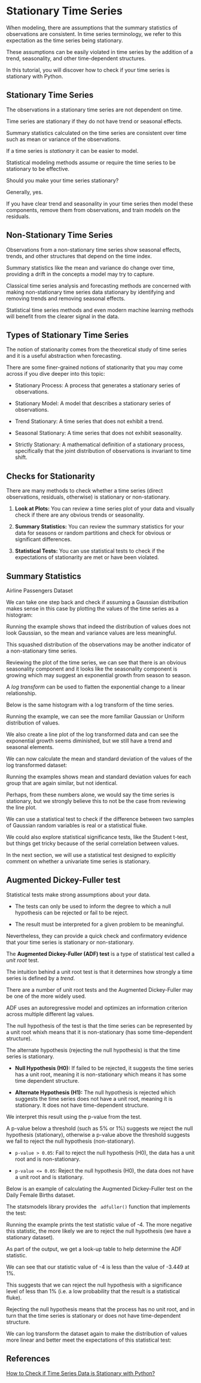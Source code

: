 # Stationary Time Series

When modeling, there are assumptions that the summary statistics of observations are consistent. In time series terminology, we refer to this expectation as the time series being stationary.

These assumptions can be easily violated in time series by the addition of a trend, seasonality, and other time-dependent structures.

In this tutorial, you will discover how to check if your time series is stationary with Python.

## Stationary Time Series

The observations in a stationary time series are not dependent on time.

Time series are stationary if they do not have trend or seasonal effects. 

Summary statistics calculated on the time series are consistent over time such as mean or variance of the observations.

If a time series is _stationary_ it can be easier to model. 

Statistical modeling methods assume or require the time series to be stationary to be effective.

Should you make your time series stationary?

Generally, yes.

If you have clear trend and seasonality in your time series then model these components, remove them from observations, and train models on the residuals.

## Non-Stationary Time Series

Observations from a non-stationary time series show seasonal effects, trends, and other structures that depend on the time index.

Summary statistics like the mean and variance do change over time, providing a drift in the concepts a model may try to capture.

Classical time series analysis and forecasting methods are concerned with making non-stationary time series data stationary by identifying and removing trends and removing seasonal effects.

Statistical time series methods and even modern machine learning methods will benefit from the clearer signal in the data.

## Types of Stationary Time Series

The notion of stationarity comes from the theoretical study of time series and it is a useful abstraction when forecasting.

There are some finer-grained notions of stationarity that you may come across if you dive deeper into this topic:

- Stationary Process: A process that generates a stationary series of observations.

- Stationary Model: A model that describes a stationary series of observations.

- Trend Stationary: A time series that does not exhibit a trend.

- Seasonal Stationary: A time series that does not exhibit seasonality.

- Strictly Stationary: A mathematical definition of a stationary process, specifically that the joint distribution of observations is invariant to time shift.

## Checks for Stationarity

There are many methods to check whether a time series (direct observations, residuals, otherwise) is stationary or non-stationary.

1. **Look at Plots:** You can review a time series plot of your data and visually check if there are any obvious trends or seasonality.

2. **Summary Statistics:** You can review the summary statistics for your data for seasons or random partitions and check for obvious or significant differences.

3. **Statistical Tests:** You can use statistical tests to check if the expectations of stationarity are met or have been violated.

## Summary Statistics

Airline Passengers Dataset

We can take one step back and check if assuming a Gaussian distribution makes sense in this case by plotting the values of the time series as a histogram:

Running the example shows that indeed the distribution of values does not look Gaussian, so the mean and variance values are less meaningful.

This squashed distribution of the observations may be another indicator of a non-stationary time series. 

Reviewing the plot of the time series, we can see that there is an obvious seasonality component and it looks like the seasonality component is growing which may suggest an exponential growth from season to season. 

A _log transform_ can be used to flatten the exponential change to a linear relationship.

Below is the same histogram with a log transform of the time series.

Running the example, we can see the more familiar Gaussian or Uniform distribution of values.

We also create a line plot of the log transformed data and can see the exponential growth seems diminished, but we still have a trend and seasonal elements.

We can now calculate the mean and standard deviation of the values of the log transformed dataset:

Running the examples shows mean and standard deviation values for each group that are again similar, but not identical.

Perhaps, from these numbers alone, we would say the time series is stationary, but we strongly believe this to not be the case from reviewing the line plot.

We can use a statistical test to check if the difference between two samples of Gaussian random variables is real or a statistical fluke. 

We could also explore statistical significance tests, like the Student t-test, but things get tricky because of the serial correlation between values.

In the next section, we will use a statistical test designed to explicitly comment on whether a univariate time series is stationary.

## Augmented Dickey-Fuller test

Statistical tests make strong assumptions about your data. 

- The tests can only be used to inform the degree to which a null hypothesis can be rejected or fail to be reject. 

- The result must be interpreted for a given problem to be meaningful.

Nevertheless, they can provide a quick check and confirmatory evidence that your time series is stationary or non-stationary.

The **Augmented Dickey-Fuller (ADF) test** is a type of statistical test called a _unit root_ test.

The intuition behind a unit root test is that it determines how strongly a time series is defined by a _trend_.

There are a number of unit root tests and the Augmented Dickey-Fuller may be one of the more widely used. 

ADF uses an autoregressive model and optimizes an information criterion across multiple different lag values.

The null hypothesis of the test is that the time series can be represented by a unit root whixh means that it is non-stationary (has some time-dependent structure). 

The alternate hypothesis (rejecting the null hypothesis) is that the time series is stationary.

- **Null Hypothesis (H0):** If failed to be rejected, it suggests the time series has a unit root, meaning it is non-stationary which means it has some time dependent structure.

- **Alternate Hypothesis (H1):** The null hypothesis is rejected which suggests the time series does not have a unit root, meaning it is stationary. It does not have time-dependent structure.

We interpret this result using the p-value from the test. 

A p-value below a threshold (such as 5% or 1%) suggests we reject the null hypothesis (stationary), otherwise a p-value above the threshold suggests we fail to reject the null hypothesis (non-stationary).

- `p-value > 0.05`: Fail to reject the null hypothesis (H0), the data has a unit root and is non-stationary.

- `p-value <= 0.05`: Reject the null hypothesis (H0), the data does not have a unit root and is stationary.

Below is an example of calculating the Augmented Dickey-Fuller test on the Daily Female Births dataset. 

The statsmodels library provides the ` adfuller()` function that implements the test:

Running the example prints the test statistic value of -4. The more negative this statistic, the more likely we are to reject the null hypothesis (we have a stationary dataset).

As part of the output, we get a look-up table to help determine the ADF statistic. 

We can see that our statistic value of -4 is less than the value of -3.449 at 1%.

This suggests that we can reject the null hypothesis with a significance level of less than 1% (i.e. a low probability that the result is a statistical fluke).

Rejecting the null hypothesis means that the process has no unit root, and in turn that the time series is stationary or does not have time-dependent structure.

We can log transform the dataset again to make the distribution of values more linear and better meet the expectations of this statistical test:


## References

[How to Check if Time Series Data is Stationary with Python?](https://machinelearningmastery.com/time-series-data-stationary-python/)

